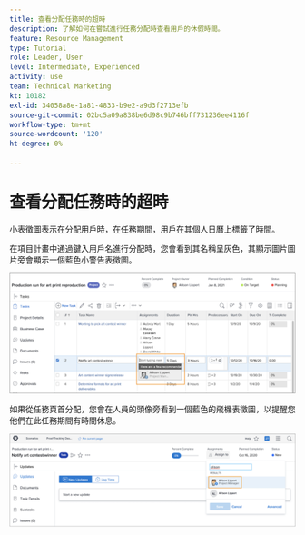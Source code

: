 ```yaml
---
title: 查看分配任務時的超時
description: 了解如何在嘗試進行任務分配時查看用戶的休假時間。
feature: Resource Management
type: Tutorial
role: Leader, User
level: Intermediate, Experienced
activity: use
team: Technical Marketing
kt: 10182
exl-id: 34058a8e-1a81-4833-b9e2-a9d3f2713efb
source-git-commit: 02bc5a09a838be6d98c9b746bff731236ee4116f
workflow-type: tm+mt
source-wordcount: '120'
ht-degree: 0%

---
```


# 查看分配任務時的超時

小表徵圖表示在分配用戶時，在任務期間，用戶在其個人日曆上標籤了時間。

在項目計畫中通過鍵入用戶名進行分配時，您會看到其名稱呈灰色，其顯示圖片圖片旁會顯示一個藍色小警告表徵圖。

![pto的灰色用戶](assets/toat_01.png)

如果從任務頁首分配，您會在人員的頭像旁看到一個藍色的飛機表徵圖，以提醒您他們在此任務期間有時間休息。

![用戶任務分配](assets/toat_02.png)

